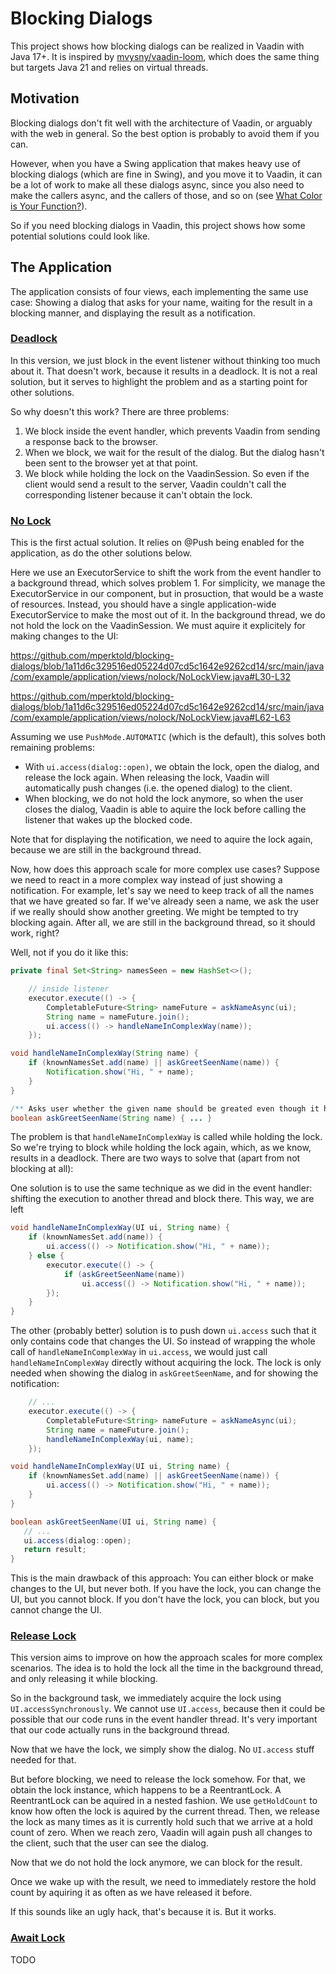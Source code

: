 # Blocking Dialogs

This project shows how blocking dialogs can be realized in Vaadin with Java 17+.
It is inspired by [mvysny/vaadin-loom](https://github.com/mvysny/vaadin-loom), which does the same thing but targets Java 21 and relies on virtual threads.

## Motivation

Blocking dialogs don't fit well with the architecture of Vaadin, or arguably with the web in general.
So the best option is probably to avoid them if you can.

However, when you have a Swing application that makes heavy use of blocking dialogs (which are fine in Swing), and you move it to Vaadin,
it can be a lot of work to make all these dialogs async, since you also need to make the callers async, and the callers of those, and so on
(see [What Color is Your Function?](https://journal.stuffwithstuff.com/2015/02/01/what-color-is-your-function/)).

So if you need blocking dialogs in Vaadin, this project shows how some potential solutions could look like.

## The Application

The application consists of four views, each implementing the same use case:
Showing a dialog that asks for your name, waiting for the result in a blocking manner, and displaying the result as a notification.

### [Deadlock](https://github.com/mperktold/blocking-dialogs/blob/main/src/main/java/com/example/application/views/deadlock/DeadlockView.java)

In this version, we just block in the event listener without thinking too much about it. That doesn't work, because it results in a deadlock.
It is not a real solution, but it serves to highlight the problem and as a starting point for other solutions.

So why doesn't this work? There are three problems:
1. We block inside the event handler, which prevents Vaadin from sending a response back to the browser.
2. When we block, we wait for the result of the dialog. But the dialog hasn't been sent to the browser yet at that point.
3. We block while holding the lock on the VaadinSession. So even if the client would send a result to the server, Vaadin couldn't call the corresponding listener because it can't obtain the lock.

### [No Lock](https://github.com/mperktold/blocking-dialogs/blob/main/src/main/java/com/example/application/views/nolock/NoLockView.java)

This is the first actual solution. It relies on @Push being enabled for the application, as do the other solutions below.

Here we use an ExecutorService to shift the work from the event handler to a background thread, which solves problem 1.
For simplicity, we manage the ExecutorService in our component, but in prosuction, that would be a waste of resources.
Instead, you should have a single application-wide ExecutorService to make the most out of it.
In the background thread, we do not hold the lock on the VaadinSession. We must aquire it explicitely for making changes to the UI:

https://github.com/mperktold/blocking-dialogs/blob/1a11d6c329516ed05224d07cd5c1642e9262cd14/src/main/java/com/example/application/views/nolock/NoLockView.java#L30-L32

https://github.com/mperktold/blocking-dialogs/blob/1a11d6c329516ed05224d07cd5c1642e9262cd14/src/main/java/com/example/application/views/nolock/NoLockView.java#L62-L63

Assuming we use `PushMode.AUTOMATIC` (which is the default), this solves both remaining problems:
- With `ui.access(dialog::open)`, we obtain the lock, open the dialog, and release the lock again.
  When releasing the lock, Vaadin will automatically push changes (i.e. the opened dialog) to the client.
- When blocking, we do not hold the lock anymore, so when the user closes the dialog, Vaadin is able to aquire the lock before calling the listener that wakes up the blocked code.

Note that for displaying the notification, we need to aquire the lock again, because we are still in the background thread.

Now, how does this approach scale for more complex use cases?
Suppose we need to react in a more complex way instead of just showing a notification.
For example, let's say we need to keep track of all the names that we have greated so far. If we've already seen a name, we ask the user if we really should show another greeting.
We might be tempted to try blocking again. After all, we are still in the background thread, so it should work, right?

Well, not if you do it like this:

```java
private final Set<String> namesSeen = new HashSet<>();

    // inside listener
    executor.execute(() -> {
        CompletableFuture<String> nameFuture = askNameAsync(ui);
        String name = nameFuture.join();
        ui.access(() -> handleNameInComplexWay(name));
    });

void handleNameInComplexWay(String name) {
    if (knownNamesSet.add(name) || askGreetSeenName(name)) {
        Notification.show("Hi, " + name);
    }
}

/** Asks user whether the given name should be greated even though it has been seen already. */
boolean askGreetSeenName(String name) { ... }
```

The problem is that `handleNameInComplexWay` is called while holding the lock. So we're trying to block while holding the lock again, which, as we know, results in a deadlock.
There are two ways to solve that (apart from not blocking at all):

One solution is to use the same technique as we did in the event handler: shifting the execution to another thread and block there.
This way, we are left

```java
void handleNameInComplexWay(UI ui, String name) {
    if (knownNamesSet.add(name)) {
        ui.access(() -> Notification.show("Hi, " + name));
    } else {
        executor.execute(() -> {
            if (askGreetSeenName(name))
                ui.access(() -> Notification.show("Hi, " + name));
        });
    }
}
```

The other (probably better) solution is to push down `ui.access` such that it only contains code that changes the UI.
So instead of wrapping the whole call of `handleNameInComplexWay` in `ui.access`, we would just call `handleNameInComplexWay` directly without acquiring the lock.
The lock is only needed when showing the dialog in `askGreetSeenName`, and for showing the notification:

```java
    // ...
    executor.execute(() -> {
        CompletableFuture<String> nameFuture = askNameAsync(ui);
        String name = nameFuture.join();
        handleNameInComplexWay(ui, name);
    });

void handleNameInComplexWay(UI ui, String name) {
    if (knownNamesSet.add(name) || askGreetSeenName(name)) {
        ui.access(() -> Notification.show("Hi, " + name));
    }
}

boolean askGreetSeenName(UI ui, String name) {
   // ...
   ui.access(dialog::open);
   return result;   
}
```

This is the main drawback of this approach: You can either block or make changes to the UI, but never both.
If you have the lock, you can change the UI, but you cannot block.
If you don't have the lock, you can block, but you cannot change the UI.

### [Release Lock](https://github.com/mperktold/blocking-dialogs/blob/main/src/main/java/com/example/application/views/releaselock/ReleaseLockView.java)

This version aims to improve on how the approach scales for more complex scenarios.
The idea is to hold the lock all the time in the background thread, and only releasing it while blocking.

So in the background task, we immediately acquire the lock using `UI.accessSynchronously`.
We cannot use `UI.access`, because then it could be possible that our code runs in the event handler thread.
It's very important that our code actually runs in the background thread.

Now that we have the lock, we simply show the dialog. No `UI.access` stuff needed for that.

But before blocking, we need to release the lock somehow.
For that, we obtain the lock instance, which happens to be a ReentrantLock.
A ReentrantLock can be aquired in a nested fashion. We use `getHoldCount` to know how often the lock is aquired by the current thread.
Then, we release the lock as many times as it is currently hold such that we arrive at a hold count of zero.
When we reach zero, Vaadin will again push all changes to the client, such that the user can see the dialog.

Now that we do not hold the lock anymore, we can block for the result.

Once we wake up with the result, we need to immediately restore the hold count by aquiring it as often as we have released it before.

If this sounds like an ugly hack, that's because it is. But it works.

### [Await Lock](https://github.com/mperktold/blocking-dialogs/blob/main/src/main/java/com/example/application/views/awaitlock/AwaitLockView.java)

TODO
